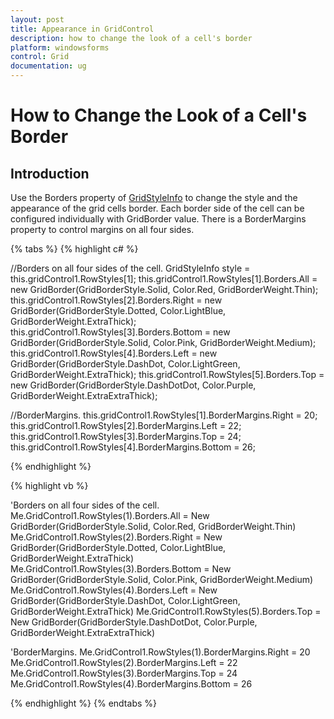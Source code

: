```yaml
---
layout: post
title: Appearance in GridControl
description: how to change the look of a cell's border
platform: windowsforms
control: Grid
documentation: ug
---
```


# How to Change the Look of a Cell's Border

## Introduction

Use the Borders property of [GridStyleInfo](/windowsforms/Grid/Cell-Style-Architecture#gridstyleinfo-class-overview) to change the style and the appearance of the grid cells border. Each border side of the cell can be configured individually with GridBorder value. There is a BorderMargins property to control margins on all four sides. 

{% tabs %}
{% highlight c# %}

//Borders on all four sides of the cell.
GridStyleInfo style = this.gridControl1.RowStyles[1];
this.gridControl1.RowStyles[1].Borders.All = new GridBorder(GridBorderStyle.Solid, Color.Red, GridBorderWeight.Thin);
this.gridControl1.RowStyles[2].Borders.Right = new GridBorder(GridBorderStyle.Dotted, Color.LightBlue, GridBorderWeight.ExtraThick);
this.gridControl1.RowStyles[3].Borders.Bottom = new GridBorder(GridBorderStyle.Solid, Color.Pink, GridBorderWeight.Medium);
this.gridControl1.RowStyles[4].Borders.Left = new GridBorder(GridBorderStyle.DashDot, Color.LightGreen, GridBorderWeight.ExtraThick);
this.gridControl1.RowStyles[5].Borders.Top = new GridBorder(GridBorderStyle.DashDotDot, Color.Purple, GridBorderWeight.ExtraExtraThick);

//BorderMargins.
this.gridControl1.RowStyles[1].BorderMargins.Right = 20;
this.gridControl1.RowStyles[2].BorderMargins.Left = 22;
this.gridControl1.RowStyles[3].BorderMargins.Top = 24;
this.gridControl1.RowStyles[4].BorderMargins.Bottom = 26;

{% endhighlight  %}

{% highlight vb %}

'Borders on all four sides of the cell.
Me.GridControl1.RowStyles(1).Borders.All = New GridBorder(GridBorderStyle.Solid, Color.Red, GridBorderWeight.Thin)
Me.GridControl1.RowStyles(2).Borders.Right = New GridBorder(GridBorderStyle.Dotted, Color.LightBlue, GridBorderWeight.ExtraThick)
Me.GridControl1.RowStyles(3).Borders.Bottom = New GridBorder(GridBorderStyle.Solid, Color.Pink, GridBorderWeight.Medium)
Me.GridControl1.RowStyles(4).Borders.Left = New GridBorder(GridBorderStyle.DashDot, Color.LightGreen, GridBorderWeight.ExtraThick)
Me.GridControl1.RowStyles(5).Borders.Top = New GridBorder(GridBorderStyle.DashDotDot, Color.Purple, GridBorderWeight.ExtraExtraThick)

'BorderMargins.
Me.GridControl1.RowStyles(1).BorderMargins.Right = 20
Me.GridControl1.RowStyles(2).BorderMargins.Left = 22
Me.GridControl1.RowStyles(3).BorderMargins.Top = 24
Me.GridControl1.RowStyles(4).BorderMargins.Bottom = 26

{% endhighlight  %}
{% endtabs %}